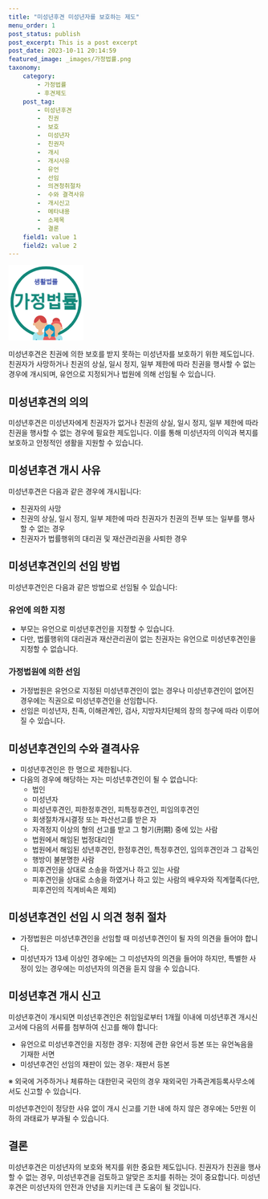 ```yaml
---
title: "미성년후견 미성년자를 보호하는 제도"
menu_order: 1
post_status: publish
post_excerpt: This is a post excerpt
post_date: 2023-10-11 20:14:59
featured_image: _images/가정법률.png
taxonomy:
    category:
        - 가정법률
        - 후견제도
    post_tag:
        - 미성년후견
        -  친권
        -  보호
        -  미성년자
        -  친권자
        -  개시
        -  개시사유
        -  유언
        -  선임
        -  의견청취절차
        -  수와 결격사유
        -  개시신고
        -  메타내용
        -  소제목
        -  결론
    field1: value 1
    field2: value 2
---
```


![가정법률](/_images/가정법률.png)

미성년후견은 친권에 의한 보호를 받지 못하는 미성년자를 보호하기 위한 제도입니다. 친권자가 사망하거나 친권의 상실, 일시 정지, 일부 제한에 따라 친권을 행사할 수 없는 경우에 개시되며, 유언으로 지정되거나 법원에 의해 선임될 수 있습니다.

## 미성년후견의 의의

미성년후견은 미성년자에게 친권자가 없거나 친권의 상실, 일시 정지, 일부 제한에 따라 친권을 행사할 수 없는 경우에 필요한 제도입니다. 이를 통해 미성년자의 이익과 복지를 보호하고 안정적인 생활을 지원할 수 있습니다.

## 미성년후견 개시 사유

미성년후견은 다음과 같은 경우에 개시됩니다:
- 친권자의 사망
- 친권의 상실, 일시 정지, 일부 제한에 따라 친권자가 친권의 전부 또는 일부를 행사할 수 없는 경우
- 친권자가 법률행위의 대리권 및 재산관리권을 사퇴한 경우

## 미성년후견인의 선임 방법

미성년후견인은 다음과 같은 방법으로 선임될 수 있습니다:

### 유언에 의한 지정
- 부모는 유언으로 미성년후견인을 지정할 수 있습니다.
- 다만, 법률행위의 대리권과 재산관리권이 없는 친권자는 유언으로 미성년후견인을 지정할 수 없습니다.

### 가정법원에 의한 선임
- 가정법원은 유언으로 지정된 미성년후견인이 없는 경우나 미성년후견인이 없어진 경우에는 직권으로 미성년후견인을 선임합니다.
- 선임은 미성년자, 친족, 이해관계인, 검사, 지방자치단체의 장의 청구에 따라 이루어질 수 있습니다.

## 미성년후견인의 수와 결격사유

- 미성년후견인은 한 명으로 제한됩니다.
- 다음의 경우에 해당하는 자는 미성년후견인이 될 수 없습니다:
  - 법인
  - 미성년자
  - 피성년후견인, 피한정후견인, 피특정후견인, 피임의후견인
  - 회생절차개시결정 또는 파산선고를 받은 자
  - 자격정지 이상의 형의 선고를 받고 그 형기(刑期) 중에 있는 사람
  - 법원에서 해임된 법정대리인
  - 법원에서 해임된 성년후견인, 한정후견인, 특정후견인, 임의후견인과 그 감독인
  - 행방이 불분명한 사람
  - 피후견인을 상대로 소송을 하였거나 하고 있는 사람
  - 피후견인을 상대로 소송을 하였거나 하고 있는 사람의 배우자와 직계혈족(다만, 피후견인의 직계비속은 제외)

## 미성년후견인 선임 시 의견 청취 절차

- 가정법원은 미성년후견인을 선임할 때 미성년후견인이 될 자의 의견을 들어야 합니다.
- 미성년자가 13세 이상인 경우에는 그 미성년자의 의견을 들어야 하지만, 특별한 사정이 있는 경우에는 미성년자의 의견을 듣지 않을 수 있습니다.

## 미성년후견 개시 신고

미성년후견이 개시되면 미성년후견인은 취임일로부터 1개월 이내에 미성년후견 개시신고서에 다음의 서류를 첨부하여 신고를 해야 합니다:
- 유언으로 미성년후견인을 지정한 경우: 지정에 관한 유언서 등본 또는 유언녹음을 기재한 서면
- 미성년후견인 선임의 재판이 있는 경우: 재판서 등본

※ 외국에 거주하거나 체류하는 대한민국 국민의 경우 재외국민 가족관계등록사무소에서도 신고할 수 있습니다.

미성년후견인이 정당한 사유 없이 개시 신고를 기한 내에 하지 않은 경우에는 5만원 이하의 과태료가 부과될 수 있습니다.

## 결론

미성년후견은 미성년자의 보호와 복지를 위한 중요한 제도입니다. 친권자가 친권을 행사할 수 없는 경우, 미성년후견을 검토하고 알맞은 조치를 취하는 것이 중요합니다. 미성년후견은 미성년자의 안전과 안녕을 지키는데 큰 도움이 될 것입니다.

